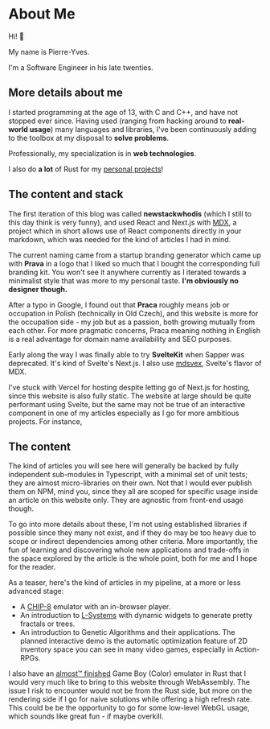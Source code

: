 # About Me

Hi! :wave:

My name is Pierre-Yves.

I'm a Software Engineer in his late twenties.

## More details about me

I started programming at the age of 13, with C and C++, and have not stopped ever since. Having used (ranging from hacking around to **real-world usage**) many languages and libraries, I've been continuously adding to the toolbox at my disposal to **solve problems**.

Professionally, my specialization is in **web technologies**.

I also do **a lot** of Rust for my [personal projects](https://github.com/pierreyoda)!

## The content and stack

The first iteration of this blog was called **newstackwhodis** (which I still to this day think is very funny), and used React and Next.js with [MDX](https://mdxjs.com/), a project which in short allows use of React components directly in your markdown, which was needed for the kind of articles I had in mind.

The current naming came from a startup branding generator which came up with **Prava** in a logo that I liked so much that I bought the corresponding full branding kit. You won't see it anywhere currently as I iterated towards a minimalist style that was more to my personal taste. **I'm obviously no designer though.**

After a typo in Google, I found out that **Praca** roughly means job or occupation in Polish (technically in Old Czech), and this website is more for the occupation side - my job but as a passion, both growing mutually from each other. For more pragmatic concerns, Praca meaning nothing in English is a real advantage for domain name availability and SEO purposes.

Early along the way I was finally able to try **SvelteKit** when Sapper was deprecated. It's kind of Svelte's Next.js. I also use [mdsvex](https://mdsvex.com/), Svelte's flavor of MDX.

I've stuck with Vercel for hosting despite letting go of Next.js for hosting, since this website is also fully static. The website at large should be quite performant using Svelte, but the same may not be true of an interactive component in one of my articles especially as I go for more ambitious projects. For instance,
## The content

The kind of articles you will see here will generally be backed by fully independent sub-modules in Typescript, with a minimal set of unit tests; they are almost micro-libraries on their own. Not that I would ever publish them on NPM, mind you, since they all are scoped for specific usage inside an article on this website only. They are agnostic from front-end usage though.

To go into more details about these, I'm not using established libraries if possible since they many not exist, and if they do may be too heavy due to scope or indirect dependencies among other criteria. More importantly, the fun of learning and discovering whole new applications and trade-offs in the space explored by the article is the whole point, both for me and I hope for the reader.

As a teaser, here's the kind of articles in my pipeline, at a more or less advanced stage:

- A [CHIP-8](https://www.wikiwand.com/en/CHIP-8) emulator with an in-browser player.
- An introduction to [L-Systems](https://www.wikiwand.com/en/L-system) with dynamic widgets to generate pretty fractals or trees.
- An introduction to Genetic Algorithms and their applications. The planned interactive demo is the automatic optimization feature of 2D inventory space you can see in many video games, especially in Action-RPGs.

I also have an [almost™ finished](https://github.com/pierreyoda/rustboycolor) Game Boy (Color) emulator in Rust that I would very much like to bring to this website through WebAssembly. The issue I risk to encounter would not be from the Rust side, but more on the rendering side if I go for naive solutions while offering a high refresh rate. This could be be the opportunity to go for some low-level WebGL usage, which sounds like great fun - if maybe overkill.

